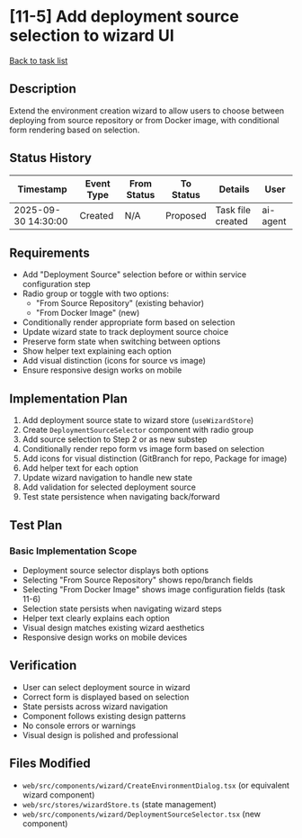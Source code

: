 # [11-5] Add deployment source selection to wizard UI

[Back to task list](./tasks.md)

## Description
Extend the environment creation wizard to allow users to choose between deploying from source repository or from Docker image, with conditional form rendering based on selection.

## Status History
| Timestamp | Event Type | From Status | To Status | Details | User |
|-----------|------------|-------------|-----------|---------|------|
| 2025-09-30 14:30:00 | Created | N/A | Proposed | Task file created | ai-agent |

## Requirements
- Add "Deployment Source" selection before or within service configuration step
- Radio group or toggle with two options:
  - "From Source Repository" (existing behavior)
  - "From Docker Image" (new)
- Conditionally render appropriate form based on selection
- Update wizard state to track deployment source choice
- Preserve form state when switching between options
- Show helper text explaining each option
- Add visual distinction (icons for source vs image)
- Ensure responsive design works on mobile

## Implementation Plan
1. Add deployment source state to wizard store (`useWizardStore`)
2. Create `DeploymentSourceSelector` component with radio group
3. Add source selection to Step 2 or as new substep
4. Conditionally render repo form vs image form based on selection
5. Add icons for visual distinction (GitBranch for repo, Package for image)
6. Add helper text for each option
7. Update wizard navigation to handle new state
8. Add validation for selected deployment source
9. Test state persistence when navigating back/forward

## Test Plan
### Basic Implementation Scope
- Deployment source selector displays both options
- Selecting "From Source Repository" shows repo/branch fields
- Selecting "From Docker Image" shows image configuration fields (task 11-6)
- Selection state persists when navigating wizard steps
- Helper text clearly explains each option
- Visual design matches existing wizard aesthetics
- Responsive design works on mobile devices

## Verification
- User can select deployment source in wizard
- Correct form is displayed based on selection
- State persists across wizard navigation
- Component follows existing design patterns
- No console errors or warnings
- Visual design is polished and professional

## Files Modified
- `web/src/components/wizard/CreateEnvironmentDialog.tsx` (or equivalent wizard component)
- `web/src/stores/wizardStore.ts` (state management)
- `web/src/components/wizard/DeploymentSourceSelector.tsx` (new component)


